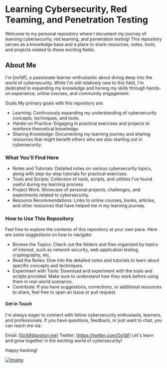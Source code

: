 # Learning Cybersecurity, Red Teaming, and Penetration Testing
Welcome to my personal repository where I document my journey of learning cybersecurity, red teaming, and penetration testing! This repository serves as a knowledge base and a place to share resources, notes, tools, and projects related to these exciting fields.

## About Me
I'm [ox1df], a passionate learner enthusiastic about diving deep into the world of cybersecurity. While I'm still relatively new to this field, I'm dedicated to expanding my knowledge and honing my skills through hands-on experience, online courses, and community engagement.

Goals
My primary goals with this repository are:

- Learning: 
Continuously expanding my understanding of cybersecurity concepts, techniques, and tools.
- Hands-on Practice:
  Engaging in practical exercises and projects to reinforce theoretical knowledge.
- Sharing Knowledge:
Documenting my learning journey and sharing resources that might benefit others who are also starting out in cybersecurity.
### What You'll Find Here
- Notes and Tutorials:
Detailed notes on various cybersecurity topics, along with step-by-step tutorials for practical exercises.
- Tools and Scripts:
Collection of tools, scripts, and utilities I've found useful during my learning process.
- Project Work:
Showcase of personal projects, challenges, and experiments related to cybersecurity.
- Resource Recommendations:
Links to online courses, books, articles, and other resources that have helped me in my learning journey.
### How to Use This Repository
Feel free to explore the contents of this repository at your own pace. Here are some suggestions on how to navigate:

- Browse the Topics:
Check out the folders and files organized by topics of interest, such as network security, web application testing, cryptography, etc.
- Read the Notes:
Dive into the detailed notes and tutorials to learn about specific concepts and techniques.
- Experiment with Tools:
Download and experiment with the tools and scripts provided. Make sure to understand how they work before using them in real-world scenarios.
- Contribute:
If you have suggestions, corrections, or additional resources to share, feel free to open an issue or pull request.
#### Get in Touch
I'm always eager to connect with fellow cybersecurity enthusiasts, learners, and professionals. If you have questions, feedback, or just want to chat, you can reach me via:

Email: [0x1df@proton.me]
Twitter: [https://twitter.com/Ox1df]
Let's learn and grow together in the exciting world of cybersecurity!

Happy hacking!

[![trophy](https://github-profile-trophy.vercel.app/?username=ox1df&theme=onedark)](https://github.com/ryo-ma/github-profile-trophy)

